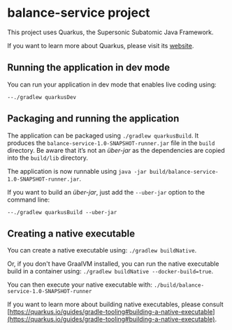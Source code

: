 # balance-service project

This project uses Quarkus, the Supersonic Subatomic Java Framework.

If you want to learn more about Quarkus, please visit its [website](https://quarkus.io/).

## Running the application in dev mode

You can run your application in dev mode that enables live coding using:

    --./gradlew quarkusDev

## Packaging and running the application

The application can be packaged using `./gradlew quarkusBuild`.
It produces the `balance-service-1.0-SNAPSHOT-runner.jar` file in the `build` directory.
Be aware that it’s not an _über-jar_ as the dependencies are copied into the `build/lib` directory.

The application is now runnable using `java -jar build/balance-service-1.0-SNAPSHOT-runner.jar`.

If you want to build an _über-jar_, just add the `--uber-jar` option to the command line:

    --./gradlew quarkusBuild --uber-jar

## Creating a native executable

You can create a native executable using: `./gradlew buildNative`.

Or, if you don't have GraalVM installed, you can run the native executable build in a container using: `./gradlew buildNative --docker-build=true`.

You can then execute your native executable with: `./build/balance-service-1.0-SNAPSHOT-runner`

If you want to learn more about building native executables, please consult [https://quarkus.io/guides/gradle-tooling#building-a-native-executable](https://quarkus.io/guides/gradle-tooling#building-a-native-executable).
